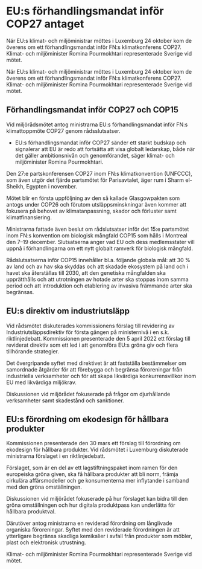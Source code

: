 # EU:s förhandlingsmandat inför COP27 antaget

När EU:s klimat- och miljöministrar möttes i Luxemburg 24 oktober kom de överens om ett förhandlingsmandat inför FN:s klimatkonferens COP27. Klimat- och miljöminister Romina Pourmokhtari representerade Sverige vid mötet.

När EU:s klimat- och miljöministrar möttes i Luxemburg 24 oktober kom de överens om ett förhandlingsmandat inför FN:s klimatkonferens COP27. Klimat- och miljöminister Romina Pourmokhtari representerade Sverige vid mötet.

## Förhandlingsmandat inför COP27 och COP15

Vid miljörådsmötet antog ministrarna EU:s förhandlingsmandat inför FN:s klimattoppmöte COP27 genom rådsslutsatser.

- EU:s förhandlingsmandat inför COP27 sänder ett starkt budskap och signalerar att EU är redo att fortsätta att visa globalt ledarskap, både när det gäller ambitionsnivån och genomförandet, säger klimat- och miljöminister Romina Pourmokhtari.

Den 27:e partskonferensen COP27 inom FN:s klimatkonvention (UNFCCC), som även utgör det fjärde partsmötet för Parisavtalet, äger rum i Sharm el-Sheikh, Egypten i november.

Mötet blir en första uppföljning av den så kallade Glasgowpakten som antogs under COP26 och förutom utsläppsminskningar även kommer att fokusera på behovet av klimatanpassning, skador och förluster samt klimatfinansiering.

Ministrarna fattade även beslut om rådslutsatser inför det 15:e partsmötet inom FN:s konvention om biologisk mångfald COP15 som hålls i Montreal den 7–19 december. Slutsatserna anger vad EU och dess medlemsstater vill uppnå i förhandlingarna om ett nytt globalt ramverk för biologisk mångfald.

Rådslutsatserna inför COP15 innehåller bl.a. följande globala mål: att 30 % av land och av hav ska skyddas och att skadade ekosystem på land och i havet ska återställas till 2030, att den genetiska mångfalden ska upprätthålls och att utrotningen av hotade arter ska stoppas inom samma period och att introduktion och etablering av invasiva främmande arter ska begränsas.

## EU:s direktiv om industriutsläpp

Vid rådsmötet diskuterades kommissionens förslag till revidering av Industriutsläppsdirektiv för första gången på ministernivå i en s.k. riktlinjedebatt. Kommissionen presenterade den 5 april 2022 ett förslag till reviderat direktiv som ett led i att genomföra EU:s gröna giv och flera tillhörande strategier.

Det övergripande syftet med direktivet är att fastställa bestämmelser om samordnade åtgärder för att förebygga och begränsa föroreningar från industriella verksamheter och för att skapa likvärdiga konkurrensvillkor inom EU med likvärdiga miljökrav.

Diskussionen vid miljörådet fokuserade på frågor om djurhållande verksamheter samt skadestånd och sanktioner.

## EU:s förordning om ekodesign för hållbara produkter

Kommissionen presenterade den 30 mars ett förslag till förordning om ekodesign för hållbara produkter. Vid rådsmötet i Luxemburg diskuterade ministrarna förslaget i en riktlinjedebatt.

Förslaget, som är en del av ett lagstiftningspaket inom ramen för den europeiska gröna given, ska få hållbara produkter att bli norm, främja cirkulära affärsmodeller och ge konsumenterna mer inflytande i samband med den gröna omställningen.

Diskussionen vid miljörådet fokuserade på hur förslaget kan bidra till den gröna omställningen och hur digitala produktpass kan underlätta för hållbara produktval.

Därutöver antog ministrarna en reviderad förordning om långlivade organiska föroreningar. Syftet med den reviderade förordningen är att ytterligare begränsa skadliga kemikalier i avfall från produkter som möbler, plast och elektronisk utrustning.

Klimat- och miljöminister Romina Pourmokhtari representerade Sverige vid mötet.
